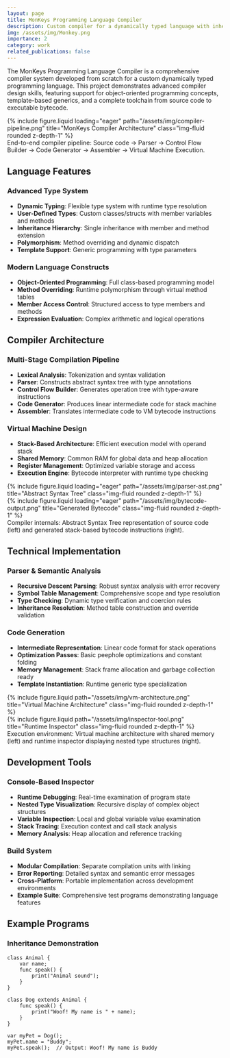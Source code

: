 ```yaml
---
layout: page
title: MonKeys Programming Language Compiler
description: Custom compiler for a dynamically typed language with inheritance, polymorphism, and template support, featuring a stack-based virtual machine with shared memory architecture.
img: /assets/img/Monkey.png
importance: 2
category: work
related_publications: false
---
```


The MonKeys Programming Language Compiler is a comprehensive compiler system developed from scratch for a custom dynamically typed programming language. This project demonstrates advanced compiler design skills, featuring support for object-oriented programming concepts, template-based generics, and a complete toolchain from source code to executable bytecode.

<div class="row">
    <div class="col-sm mt-3 mt-md-0">
        {% include figure.liquid loading="eager" path="/assets/img/compiler-pipeline.png" title="MonKeys Compiler Architecture" class="img-fluid rounded z-depth-1" %}
    </div>
</div>
<div class="caption">
    End-to-end compiler pipeline: Source code → Parser → Control Flow Builder → Code Generator → Assembler → Virtual Machine Execution.
</div>

## Language Features

### Advanced Type System
- **Dynamic Typing**: Flexible type system with runtime type resolution
- **User-Defined Types**: Custom classes/structs with member variables and methods
- **Inheritance Hierarchy**: Single inheritance with member and method extension
- **Polymorphism**: Method overriding and dynamic dispatch
- **Template Support**: Generic programming with type parameters

### Modern Language Constructs
- **Object-Oriented Programming**: Full class-based programming model
- **Method Overriding**: Runtime polymorphism through virtual method tables
- **Member Access Control**: Structured access to type members and methods
- **Expression Evaluation**: Complex arithmetic and logical operations

## Compiler Architecture

### Multi-Stage Compilation Pipeline
- **Lexical Analysis**: Tokenization and syntax validation
- **Parser**: Constructs abstract syntax tree with type annotations
- **Control Flow Builder**: Generates operation tree with type-aware instructions
- **Code Generator**: Produces linear intermediate code for stack machine
- **Assembler**: Translates intermediate code to VM bytecode instructions

### Virtual Machine Design
- **Stack-Based Architecture**: Efficient execution model with operand stack
- **Shared Memory**: Common RAM for global data and heap allocation
- **Register Management**: Optimized variable storage and access
- **Execution Engine**: Bytecode interpreter with runtime type checking

<div class="row">
    <div class="col-sm mt-3 mt-md-0">
        {% include figure.liquid loading="eager" path="/assets/img/parser-ast.png" title="Abstract Syntax Tree" class="img-fluid rounded z-depth-1" %}
    </div>
    <div class="col-sm mt-3 mt-md-0">
        {% include figure.liquid loading="eager" path="/assets/img/bytecode-output.png" title="Generated Bytecode" class="img-fluid rounded z-depth-1" %}
    </div>
</div>
<div class="caption">
    Compiler internals: Abstract Syntax Tree representation of source code (left) and generated stack-based bytecode instructions (right).
</div>

## Technical Implementation

### Parser & Semantic Analysis
- **Recursive Descent Parsing**: Robust syntax analysis with error recovery
- **Symbol Table Management**: Comprehensive scope and type resolution
- **Type Checking**: Dynamic type verification and coercion rules
- **Inheritance Resolution**: Method table construction and override validation

### Code Generation
- **Intermediate Representation**: Linear code format for stack operations
- **Optimization Passes**: Basic peephole optimizations and constant folding
- **Memory Management**: Stack frame allocation and garbage collection ready
- **Template Instantiation**: Runtime generic type specialization

<div class="row justify-content-sm-center">
    <div class="col-sm-8 mt-3 mt-md-0">
        {% include figure.liquid path="/assets/img/vm-architecture.png" title="Virtual Machine Architecture" class="img-fluid rounded z-depth-1" %}
    </div>
    <div class="col-sm-4 mt-3 mt-md-0">
        {% include figure.liquid path="/assets/img/inspector-tool.png" title="Runtime Inspector" class="img-fluid rounded z-depth-1" %}
    </div>
</div>
<div class="caption">
    Execution environment: Virtual machine architecture with shared memory (left) and runtime inspector displaying nested type structures (right).
</div>

## Development Tools

### Console-Based Inspector
- **Runtime Debugging**: Real-time examination of program state
- **Nested Type Visualization**: Recursive display of complex object structures
- **Variable Inspection**: Local and global variable value examination
- **Stack Tracing**: Execution context and call stack analysis
- **Memory Analysis**: Heap allocation and reference tracking

### Build System
- **Modular Compilation**: Separate compilation units with linking
- **Error Reporting**: Detailed syntax and semantic error messages
- **Cross-Platform**: Portable implementation across development environments
- **Example Suite**: Comprehensive test programs demonstrating language features

## Example Programs

### Inheritance Demonstration
```monkeys
class Animal {
    var name;
    func speak() {
        print("Animal sound");
    }
}

class Dog extends Animal {
    func speak() {
        print("Woof! My name is " + name);
    }
}

var myPet = Dog();
myPet.name = "Buddy";
myPet.speak();  // Output: Woof! My name is Buddy